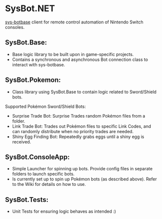 # SysBot.NET
[sys-botbase](https://github.com/olliz0r/sys-botbase) client for remote control automation of Nintendo Switch consoles.

## SysBot.Base:
- Base logic library to be built upon in game-specific projects.
- Contains a synchronous and asynchronous Bot connection class to interact with sys-botbase.

## SysBot.Pokemon:
- Class library using SysBot.Base to contain logic related to Sword/Shield bots.

Supported Pokémon Sword/Shield Bots:
- Surprise Trade Bot: Surprise Trades random Pokémon files from a folder.
- Link Trade Bot: Trades out Pokémon files to specific Link Codes, and can randomly distribute when no priority trades are needed.
- Shiny Egg Finding Bot: Repeatedly grabs eggs until a shiny egg is received.

## SysBot.ConsoleApp:
- Simple Launcher for spinning up bots. Provide config files in separate folders to launch specific bots.
- Is currently set up to spin up Pokémon bots (as described above). Refer to the Wiki for details on how to use.

## SysBot.Tests:
- Unit Tests for ensuring logic behaves as intended :)
